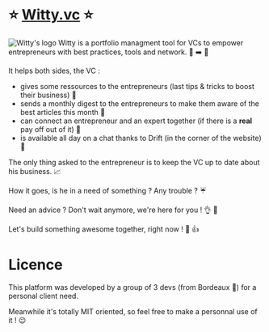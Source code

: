 # :star: [Witty.vc](witty.vc) :star:
![Witty's logo](https://i.imgur.com/axcJbpW.png)
Witty is a portfolio managment tool for VCs to empower entrepreneurs with best practices, tools and network. :snail:  :arrow_right:  :rocket:

It helps both sides, the VC :
- gives some ressources to the entrepreneurs (last tips & tricks to boost their business) :punch:
- sends a monthly digest to the entrepreneurs to make them aware of the best articles this month :muscle:
- can connect an entrepreneur and an expert together (if there is a **real** pay off out of it) :two_men_holding_hands:
- is available all day on a chat thanks to Drift (in the corner of the website) :speech_balloon:

The only thing asked to the entrepreneur is to keep the VC up to date about his business. :chart_with_upwards_trend:

How it goes, is he in a need of something ? Any trouble ? :umbrella:

Need an advice ? Don't wait anymore, we're here for you ! :ok_hand: :metal:

Let's build something awesome together, right now ! :100: :+1:

# Licence
This platform was developed by a group of 3 devs (from Bordeaux :wine_glass:) for a personal client need.

Meanwhile it's totally MIT oriented, so feel free to make a personnal use of it ! :wink:

